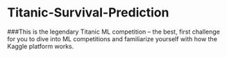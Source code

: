 # Titanic-Survival-Prediction
###This is the legendary Titanic ML competition – the best, first challenge for you to dive into ML competitions and familiarize yourself with how the Kaggle platform works.

